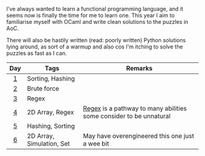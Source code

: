 I've always wanted to learn a functional programming language, and it seems now is finally the time for me to learn one. This year I aim to familiarise myself with OCaml and write clean solutions to the puzzles in AoC.

There will also be hastily written (read: poorly written) Python solutions lying around, as sort of a warmup and also cos I'm itching to solve the puzzles as fast as I can.

|    Day     | Tags                      | Remarks                                                                              |
|:----------:|---------------------------|--------------------------------------------------------------------------------------|
| [1](Day01) | Sorting, Hashing          |                                                                                      |
| [2](Day02) | Brute force               |                                                                                      |
| [3](Day03) | Regex                     |                                                                                      |
| [4](Day04) | 2D Array, Regex           | [Regex](Day04/regex.py) is a pathway to many abilities some consider to be unnatural |
| [5](Day05) | Hashing, Sorting          |                                                                                      |
| [6](Day06) | 2D Array, Simulation, Set | May have overengineered this one just a wee bit                                      |
